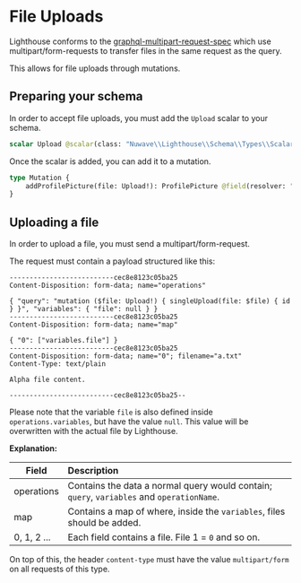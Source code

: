 # File Uploads

Lighthouse conforms to the [graphql-multipart-request-spec](https://github.com/jaydenseric/graphql-multipart-request-spec)
which use multipart/form-requests to transfer files in the same request as the query.

This allows for file uploads through mutations.

## Preparing your schema

In order to accept file uploads, you must add the `Upload` scalar to your schema.

```graphql
scalar Upload @scalar(class: "Nuwave\\Lighthouse\\Schema\\Types\\Scalars\\Upload")
```

Once the scalar is added, you can add it to a mutation.

````graphql
type Mutation {
    addProfilePicture(file: Upload!): ProfilePicture @field(resolver: "App\\GraphQL\\Mutations\\Models\\ProfilePictureMutator@add")
}
````

## Uploading a file

In order to upload a file, you must send a multipart/form-request.

The request must contain a payload structured like this:

```
--------------------------cec8e8123c05ba25 
Content-Disposition: form-data; name="operations"

{ "query": "mutation ($file: Upload!) { singleUpload(file: $file) { id } }", "variables": { "file": null } }
--------------------------cec8e8123c05ba25
Content-Disposition: form-data; name="map"

{ "0": ["variables.file"] }
--------------------------cec8e8123c05ba25
Content-Disposition: form-data; name="0"; filename="a.txt"
Content-Type: text/plain

Alpha file content.

--------------------------cec8e8123c05ba25--
```

Please note that the variable `file` is also defined inside `operations.variables`, but have the value `null`.
This value will be overwritten with the actual file by Lighthouse.

**Explanation:**

| Field         | Description   |
| ------------- |:-------------| 
| operations    | Contains the data a normal query would contain; `query`, `variables` and `operationName`. | 
| map           | Contains a map of where, inside the `variables`, files should be added. | 
| 0, 1, 2 ...   | Each field contains a file. File 1 = `0` and so on. | 

On top of this, the header `content-type` must have the value `multipart/form` on all requests of this type.